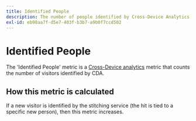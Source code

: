 ```yaml
---
title: Identified People
description: The number of people identified by Cross-Device Analytics.
exl-id: eb98aa7f-d5e7-403f-b3b7-a9b0f7ccd502
---
```

# Identified People

The 'Identified People' metric is a [Cross-Device analytics](../cda/overview.md) metric that counts the number of visitors identified by CDA.

## How this metric is calculated

If a new visitor is identified by the stitching service (the hit is tied to a specific new person), then this metric increases.
